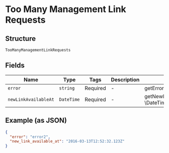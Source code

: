 
# Too Many Management Link Requests

## Structure

`TooManyManagementLinkRequests`

## Fields

| Name | Type | Tags | Description | Getter | Setter |
|  --- | --- | --- | --- | --- | --- |
| `error` | `string` | Required | - | getError(): string | setError(string error): void |
| `newLinkAvailableAt` | `DateTime` | Required | - | getNewLinkAvailableAt(): \DateTime | setNewLinkAvailableAt(\DateTime newLinkAvailableAt): void |

## Example (as JSON)

```json
{
  "error": "error2",
  "new_link_available_at": "2016-03-13T12:52:32.123Z"
}
```

